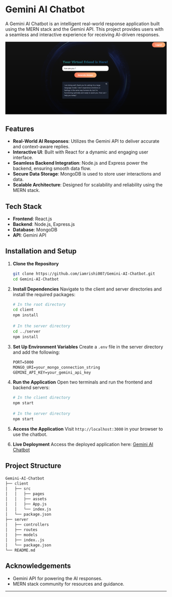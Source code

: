 # Gemini AI Chatbot

A Gemini AI Chatbot is an intelligent real-world response application built using the MERN stack and the Gemini API. This project provides users with a seamless and interactive experience for receiving AI-driven responses.

![Gemini AI Chatbot Screenshot](https://github.com/iamrishi007/Gemini-AI-Chatbot/blob/main/client/src/assets/Screenshot%202025-01-25%20191422.png)

## Features
- **Real-World AI Responses**: Utilizes the Gemini API to deliver accurate and context-aware replies.
- **Interactive UI**: Built with React for a dynamic and engaging user interface.
- **Seamless Backend Integration**: Node.js and Express power the backend, ensuring smooth data flow.
- **Secure Data Storage**: MongoDB is used to store user interactions and data.
- **Scalable Architecture**: Designed for scalability and reliability using the MERN stack.

## Tech Stack
- **Frontend**: React.js
- **Backend**: Node.js, Express.js
- **Database**: MongoDB
- **API**: Gemini API

## Installation and Setup

1. **Clone the Repository**
   ```bash
   git clone https://github.com/iamrishi007/Gemini-AI-Chatbot.git
   cd Gemini-AI-Chatbot
   ```

2. **Install Dependencies**
   Navigate to the client and server directories and install the required packages:
   ```bash
   # In the root directory
   cd client
   npm install

   # In the server directory
   cd ../server
   npm install
   ```

3. **Set Up Environment Variables**
   Create a `.env` file in the server directory and add the following:
   ```env
   PORT=5000
   MONGO_URI=your_mongo_connection_string
   GEMINI_API_KEY=your_gemini_api_key
   ```

4. **Run the Application**
   Open two terminals and run the frontend and backend servers:
   ```bash
   # In the client directory
   npm start

   # In the server directory
   npm start
   ```

5. **Access the Application**
   Visit `http://localhost:3000` in your browser to use the chatbot.

6. **Live Deployment**
   Access the deployed application here: [Gemini AI Chatbot](https://teal-bienenstitch-4ec3d1.netlify.app/)

## Project Structure
```
Gemini-AI-Chatbot
├── client
│   ├── src
│   │   ├── pages
│   │   ├── assets
│   │   ├── App.js
│   │   └── index.js
│   └── package.json
├── server
│   ├── controllers
│   ├── routes
│   ├── models
│   ├── index..js
│   └── package.json
└── README.md
```

## Acknowledgements
- Gemini API for powering the AI responses.
- MERN stack community for resources and guidance.
---
